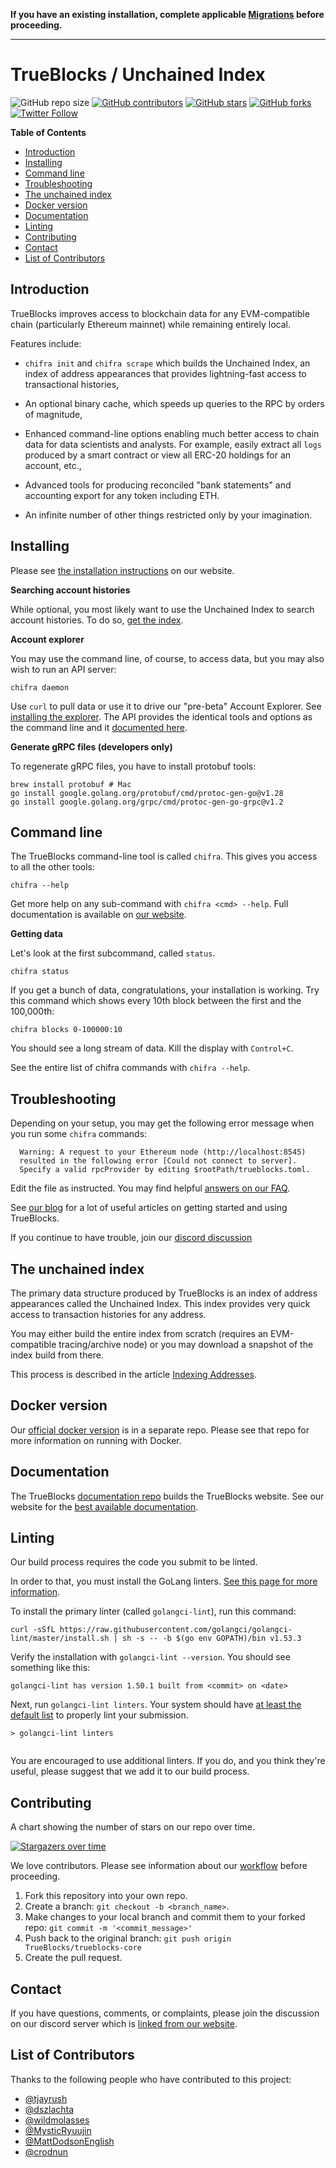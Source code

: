 <!-- markdownlint-disable MD033 MD036 MD041 -->
<b>If you have an existing installation, complete applicable [Migrations](https://github.com/TrueBlocks/trueblocks-core/blob/develop/MIGRATIONS.md) before proceeding.</b><hr>

<h1>TrueBlocks / Unchained Index</h1>

![GitHub repo size](https://img.shields.io/github/repo-size/TrueBlocks/trueblocks-core)
[![GitHub contributors](https://img.shields.io/github/contributors/TrueBlocks/trueblocks-core)](https://github.com/TrueBlocks/trueblocks-core/contributors)
[![GitHub stars](https://img.shields.io/github/stars/TrueBlocks/trueblocks-core?style%3Dsocial)](https://github.com/TrueBlocks/trueblocks-core/stargazers)
[![GitHub forks](https://img.shields.io/github/forks/TrueBlocks/trueblocks-core?style=social)](https://github.com/TrueBlocks/trueblocks-core/network/members)
[![Twitter Follow](https://img.shields.io/twitter/follow/trueblocks?style=social)](https://twitter.com/trueblocks)

**Table of Contents**

- [Introduction](#introduction)
- [Installing](#installing)
- [Command line](#command-line)
- [Troubleshooting](#troubleshooting)
- [The unchained index](#the-unchained-index)
- [Docker version](#docker-version)
- [Documentation](#documentation)
- [Linting](#linting)
- [Contributing](#contributing)
- [Contact](#contact)
- [List of Contributors](#list-of-contributors)

## Introduction

TrueBlocks improves access to blockchain data for any EVM-compatible chain (particularly Ethereum mainnet) while remaining entirely local.

Features include:

- `chifra init` and `chifra scrape` which builds the Unchained Index, an index of address appearances that provides lightning-fast access to transactional histories,

- An optional binary cache, which speeds up queries to the RPC by orders of magnitude,

- Enhanced command-line options enabling much better access to chain data for data scientists and analysts. For example, easily extract all `logs` produced by a smart
contract or view all ERC-20 holdings for an account, etc.,

- Advanced tools for producing reconciled "bank statements" and accounting export for any token including ETH.

- An infinite number of other things restricted only by your imagination.

## Installing

Please see [the installation instructions](https://trueblocks.io/docs/install/install-trueblocks) on our website.

**Searching account histories**

While optional, you most likely want to use the Unchained Index to search account histories. To do so, [get the index](https://trueblocks.io/docs/install/get-the-index/).

**Account explorer**

You may use the command line, of course, to access data, but you may also wish to run an API server:

```[shell]
chifra daemon
```

Use `curl` to pull data or use it to drive our "pre-beta" Account Explorer. See [installing the explorer](https://trueblocks.io/docs/install/install-explorer/). The API provides the identical tools and options as the command line and it [documented here](https://trueblocks.io/api/).

**Generate gRPC files (developers only)**

To regenerate gRPC files, you have to install protobuf tools:
```[shell]
brew install protobuf # Mac
go install google.golang.org/protobuf/cmd/protoc-gen-go@v1.28
go install google.golang.org/grpc/cmd/protoc-gen-go-grpc@v1.2
```

## Command line

The TrueBlocks command-line tool is called `chifra`. This gives you access to all the other tools:

```[shell]
chifra --help
```

Get more help on any sub-command with `chifra <cmd> --help`. Full documentation is available on [our website](https://trueblocks.io).

**Getting data**

Let's look at the first subcommand, called `status`.

```[shell]
chifra status
```

If you get a bunch of data, congratulations, your installation is working.  Try this command which shows every 10th block between the first and the 100,000th:

```[shell]
chifra blocks 0-100000:10
```

You should see a long stream of data. Kill the display with `Control+C`.

See the entire list of chifra commands with `chifra --help`.

## Troubleshooting

Depending on your setup, you may get the following error message when you run some `chifra` commands:

```[shell]
  Warning: A request to your Ethereum node (http://localhost:8545)
  resulted in the following error [Could not connect to server].
  Specify a valid rpcProvider by editing $rootPath/trueblocks.toml.
```

Edit the file as instructed. You may find helpful [answers on our FAQ](https://trueblocks.io/blog/faq/).

See [our blog](https://trueblocks.io/blog/) for a lot of useful articles on getting started and using TrueBlocks.

If you continue to have trouble, join our [discord discussion](https://discord.gg/kAFcZH2x7K)

## The unchained index

The primary data structure produced by TrueBlocks is an index of address appearances called the Unchained Index. This index provides very quick access to transaction histories for any address.

You may either build the entire index from scratch (requires an EVM-compatible tracing/archive node) or you may download a snapshot of the index build from there.

This process is described in the article [Indexing Addresses](https://trueblocks.io/docs/install/get-the-index/).

## Docker version

Our [official docker version](https://github.com/TrueBlocks/trueblocks-docker) is in a separate repo. Please see that repo for more information on running with Docker.

## Documentation

The TrueBlocks [documentation repo](https://github.com/TrueBlocks/trueblocks-docs) builds the TrueBlocks website. See our website for the [best available documentation](https://trueblocks.io/).

## Linting

Our build process requires the code you submit to be linted.

In order to that, you must install the GoLang linters. [See this page for more information](https://golangci-lint.run/usage/install/).

To install the primary linter (called `golangci-lint`), run this command:

```[shell]
curl -sSfL https://raw.githubusercontent.com/golangci/golangci-lint/master/install.sh | sh -s -- -b $(go env GOPATH)/bin v1.53.3
```

Verify the installation with `golangci-lint --version`. You should see something like this:

```[shell]
golangci-lint has version 1.50.1 built from <commit> on <date>
```

Next, run `golangci-lint linters`. Your system should have [at least the default list](https://golangci-lint.run/usage/linters/) to properly lint your submission.

```[shell]
> golangci-lint linters


```
You are encouraged to use additional linters. If you do, and you think they're useful, please suggest that we add it to our build process.

## Contributing

A chart showing the number of stars on our repo over time.

[![Stargazers over time](https://starchart.cc/TrueBlocks/trueblocks-core.svg)](https://starchart.cc/TrueBlocks/trueblocks-core)

We love contributors. Please see information about our [workflow](https://github.com/TrueBlocks/trueblocks-core/blob/develop/docs/BRANCHING.md) before proceeding.

1. Fork this repository into your own repo.
2. Create a branch: `git checkout -b <branch_name>`.
3. Make changes to your local branch and commit them to your forked repo: `git commit -m '<commit_message>'`
4. Push back to the original branch: `git push origin TrueBlocks/trueblocks-core`
5. Create the pull request.

## Contact

If you have questions, comments, or complaints, please join the discussion on our discord server which is [linked from our website](https://trueblocks.io).

## List of Contributors

Thanks to the following people who have contributed to this project:

- [@tjayrush](https://github.com/tjayrush)
- [@dszlachta](https://github.com/dszlachta)
- [@wildmolasses](https://github.com/wildmolasses)
- [@MysticRyuujin](https://github.com/MysticRyuujin)
- [@MattDodsonEnglish](https://github.com/MattDodsonEnglish)
- [@crodnun](https://github.com/crodnun)
